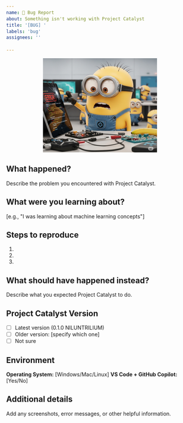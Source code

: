 ```yaml
---
name: 🐛 Bug Report
about: Something isn't working with Project Catalyst
title: '[BUG] '
labels: 'bug'
assignees: ''

---
```


<div align="center">

![Bug Illustration](bugs.png)

</div>

## What happened?
Describe the problem you encountered with Project Catalyst.

## What were you learning about?
[e.g., "I was learning about machine learning concepts"]

## Steps to reproduce
1.
2.
3.

## What should have happened instead?
Describe what you expected Project Catalyst to do.

## Project Catalyst Version
- [ ] Latest version (0.1.0 NILUNTRILIUM)
- [ ] Older version: [specify which one]
- [ ] Not sure

## Environment
**Operating System:** [Windows/Mac/Linux]
**VS Code + GitHub Copilot:** [Yes/No]

## Additional details
Add any screenshots, error messages, or other helpful information.

